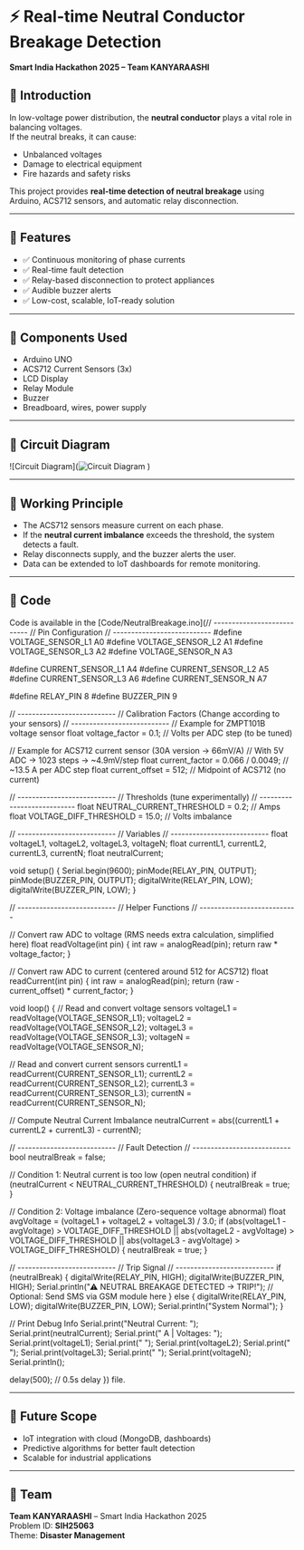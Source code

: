 # ⚡ Real-time Neutral Conductor Breakage Detection
**Smart India Hackathon 2025 – Team KANYARAASHI**

## 🔹 Introduction
In low-voltage power distribution, the **neutral conductor** plays a vital role in balancing voltages.  
If the neutral breaks, it can cause:
- Unbalanced voltages  
- Damage to electrical equipment  
- Fire hazards and safety risks  

This project provides **real-time detection of neutral breakage** using Arduino, ACS712 sensors, and automatic relay disconnection.

---

## 🔹 Features
- ✅ Continuous monitoring of phase currents  
- ✅ Real-time fault detection  
- ✅ Relay-based disconnection to protect appliances  
- ✅ Audible buzzer alerts  
- ✅ Low-cost, scalable, IoT-ready solution  

---

## 🔹 Components Used
- Arduino UNO  
- ACS712 Current Sensors (3x)  
- LCD Display  
- Relay Module  
- Buzzer  
- Breadboard, wires, power supply  

---

## 🔹 Circuit Diagram
![Circuit Diagram](![Circuit Diagram](https://github.com/user-attachments/assets/6b58a4d8-0def-4e75-a846-940a4937667d)
)

---

## 🔹 Working Principle
- The ACS712 sensors measure current on each phase.  
- If the **neutral current imbalance** exceeds the threshold, the system detects a fault.  
- Relay disconnects supply, and the buzzer alerts the user.  
- Data can be extended to IoT dashboards for remote monitoring.  

---

## 🔹 Code
Code is available in the [Code/NeutralBreakage.ino](// ---------------------------
// Pin Configuration
// ---------------------------
#define VOLTAGE_SENSOR_L1 A0
#define VOLTAGE_SENSOR_L2 A1
#define VOLTAGE_SENSOR_L3 A2
#define VOLTAGE_SENSOR_N  A3

#define CURRENT_SENSOR_L1 A4
#define CURRENT_SENSOR_L2 A5
#define CURRENT_SENSOR_L3 A6
#define CURRENT_SENSOR_N  A7

#define RELAY_PIN   8
#define BUZZER_PIN  9

// ---------------------------
// Calibration Factors (Change according to your sensors)
// ---------------------------
// Example for ZMPT101B voltage sensor
float voltage_factor = 0.1;  // Volts per ADC step (to be tuned)

// Example for ACS712 current sensor (30A version → 66mV/A)
// With 5V ADC → 1023 steps → ~4.9mV/step
float current_factor = 0.066 / 0.0049;   // ~13.5 A per ADC step
float current_offset = 512;              // Midpoint of ACS712 (no current)

// ---------------------------
// Thresholds (tune experimentally)
// ---------------------------
float NEUTRAL_CURRENT_THRESHOLD = 0.2;   // Amps
float VOLTAGE_DIFF_THRESHOLD    = 15.0;  // Volts imbalance

// ---------------------------
// Variables
// ---------------------------
float voltageL1, voltageL2, voltageL3, voltageN;
float currentL1, currentL2, currentL3, currentN;
float neutralCurrent;

void setup() {
  Serial.begin(9600);
  pinMode(RELAY_PIN, OUTPUT);
  pinMode(BUZZER_PIN, OUTPUT);
  digitalWrite(RELAY_PIN, LOW);
  digitalWrite(BUZZER_PIN, LOW);
}

// ---------------------------
// Helper Functions
// ---------------------------

// Convert raw ADC to voltage (RMS needs extra calculation, simplified here)
float readVoltage(int pin) {
  int raw = analogRead(pin);
  return raw * voltage_factor;
}

// Convert raw ADC to current (centered around 512 for ACS712)
float readCurrent(int pin) {
  int raw = analogRead(pin);
  return (raw - current_offset) * current_factor;
}

void loop() {
  // Read and convert voltage sensors
  voltageL1 = readVoltage(VOLTAGE_SENSOR_L1);
  voltageL2 = readVoltage(VOLTAGE_SENSOR_L2);
  voltageL3 = readVoltage(VOLTAGE_SENSOR_L3);
  voltageN  = readVoltage(VOLTAGE_SENSOR_N);

  // Read and convert current sensors
  currentL1 = readCurrent(CURRENT_SENSOR_L1);
  currentL2 = readCurrent(CURRENT_SENSOR_L2);
  currentL3 = readCurrent(CURRENT_SENSOR_L3);
  currentN  = readCurrent(CURRENT_SENSOR_N);

  // Compute Neutral Current Imbalance
  neutralCurrent = abs((currentL1 + currentL2 + currentL3) - currentN);

  // ---------------------------
  // Fault Detection
  // ---------------------------
  bool neutralBreak = false;

  // Condition 1: Neutral current is too low (open neutral condition)
  if (neutralCurrent < NEUTRAL_CURRENT_THRESHOLD) {
    neutralBreak = true;
  }

  // Condition 2: Voltage imbalance (Zero-sequence voltage abnormal)
  float avgVoltage = (voltageL1 + voltageL2 + voltageL3) / 3.0;
  if (abs(voltageL1 - avgVoltage) > VOLTAGE_DIFF_THRESHOLD ||
      abs(voltageL2 - avgVoltage) > VOLTAGE_DIFF_THRESHOLD ||
      abs(voltageL3 - avgVoltage) > VOLTAGE_DIFF_THRESHOLD) {
    neutralBreak = true;
  }

  // ---------------------------
  // Trip Signal
  // ---------------------------
  if (neutralBreak) {
    digitalWrite(RELAY_PIN, HIGH);
    digitalWrite(BUZZER_PIN, HIGH);
    Serial.println("⚠ NEUTRAL BREAKAGE DETECTED → TRIP!");
    // Optional: Send SMS via GSM module here
  } else {
    digitalWrite(RELAY_PIN, LOW);
    digitalWrite(BUZZER_PIN, LOW);
    Serial.println("System Normal");
  }

  // Print Debug Info
  Serial.print("Neutral Current: ");
  Serial.print(neutralCurrent);
  Serial.print(" A | Voltages: ");
  Serial.print(voltageL1); Serial.print(" ");
  Serial.print(voltageL2); Serial.print(" ");
  Serial.print(voltageL3); Serial.print(" ");
  Serial.print(voltageN);
  Serial.println();

  delay(500);  // 0.5s delay
}) file.

---

## 🔹 Future Scope
- IoT integration with cloud (MongoDB, dashboards)  
- Predictive algorithms for better fault detection  
- Scalable for industrial applications  

---

## 📌 Team
**Team KANYARAASHI** – Smart India Hackathon 2025  
Problem ID: **SIH25063**  
Theme: **Disaster Management**  

